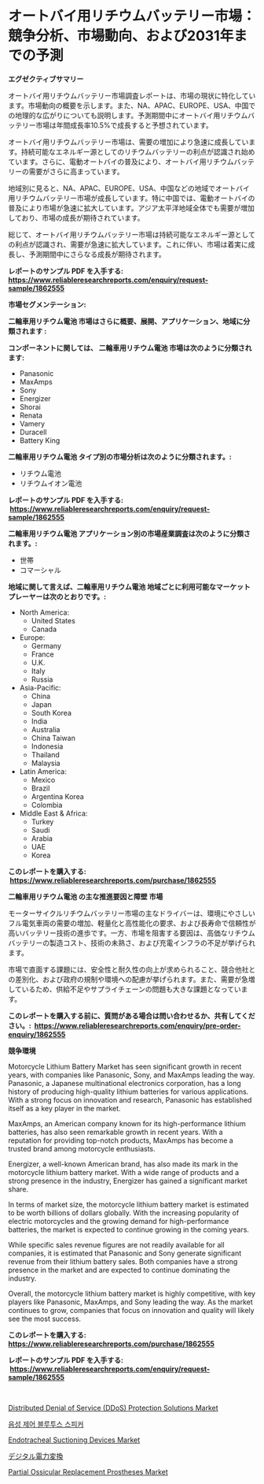 <p><h1>オートバイ用リチウムバッテリー市場：競争分析、市場動向、および2031年までの予測</h1></p><p><strong>エグゼクティブサマリー</strong></p>
<p><p>オートバイ用リチウムバッテリー市場調査レポートは、市場の現状に特化しています。市場動向の概要を示します。また、NA、APAC、EUROPE、USA、中国での地理的な広がりについても説明します。予測期間中にオートバイ用リチウムバッテリー市場は年間成長率10.5%で成長すると予想されています。</p><p>オートバイ用リチウムバッテリー市場は、需要の増加により急速に成長しています。持続可能なエネルギー源としてのリチウムバッテリーの利点が認識され始めています。さらに、電動オートバイの普及により、オートバイ用リチウムバッテリーの需要がさらに高まっています。</p><p>地域別に見ると、NA、APAC、EUROPE、USA、中国などの地域でオートバイ用リチウムバッテリー市場が成長しています。特に中国では、電動オートバイの普及により市場が急速に拡大しています。アジア太平洋地域全体でも需要が増加しており、市場の成長が期待されています。</p><p>総じて、オートバイ用リチウムバッテリー市場は持続可能なエネルギー源としての利点が認識され、需要が急速に拡大しています。これに伴い、市場は着実に成長し、予測期間中にさらなる成長が期待されます。</p></p>
<p><strong>レポートのサンプル PDF を入手する: <a href="https://www.reliableresearchreports.com/enquiry/request-sample/1862555">https://www.reliableresearchreports.com/enquiry/request-sample/1862555</a></strong></p>
<p><strong>市場セグメンテーション:</strong></p>
<p><strong> 二輪車用リチウム電池 市場はさらに概要、展開、アプリケーション、地域に分類されます :</strong></p>
<p><strong>コンポーネントに関しては、 二輪車用リチウム電池 市場は次のように分類されます: &nbsp;</strong></p>
<p><ul><li>Panasonic</li><li>MaxAmps</li><li>Sony</li><li>Energizer</li><li>Shorai</li><li>Renata</li><li>Vamery</li><li>Duracell</li><li>Battery King</li></ul></p>
<p><strong> 二輪車用リチウム電池 タイプ別の市場分析は次のように分類されます。:</strong></p>
<p><ul><li>リチウム電池</li><li>リチウムイオン電池</li></ul></p>
<p><strong>レポートのサンプル PDF を入手する: &nbsp;<a href="https://www.reliableresearchreports.com/enquiry/request-sample/1862555">https://www.reliableresearchreports.com/enquiry/request-sample/1862555</a></strong></p>
<p><strong> 二輪車用リチウム電池 アプリケーション別の市場産業調査は次のように分類されます。:</strong></p>
<p><ul><li>世帯</li><li>コマーシャル</li></ul></p>
<p><strong>地域に関して言えば、二輪車用リチウム電池 地域ごとに利用可能なマーケットプレーヤーは次のとおりです。:</strong></p>
<p><ul>
    <li>
        North America:
        <ul>
            <li>United States</li>
            <li>Canada</li>
        </ul>
    </li>
    <li>
        Europe:
        <ul>
            <li>Germany</li>
            <li>France</li>
            <li>U.K.</li>
            <li>Italy</li>
            <li>Russia</li>
        </ul>
    </li>
    <li>
        Asia-Pacific:
        <ul>
            <li>China</li>
            <li>Japan</li>
            <li>South Korea</li>
            <li>India</li>
            <li>Australia</li>
            <li>China Taiwan</li>
            <li>Indonesia</li>
            <li>Thailand</li>
            <li>Malaysia</li>
        </ul>
    </li>
    <li>
        Latin America:
        <ul>
            <li>Mexico</li>
            <li>Brazil</li>
            <li>Argentina Korea</li>
            <li>Colombia</li>
        </ul>
    </li>
    <li>
        Middle East & Africa:
        <ul>
            <li>Turkey</li>
            <li>Saudi</li>
            <li>Arabia</li>
            <li>UAE</li>
            <li>Korea</li>
        </ul>
    </li>
    </ul></p>
<p><strong>このレポートを購入する: &nbsp;<a href="https://www.reliableresearchreports.com/purchase/1862555">https://www.reliableresearchreports.com/purchase/1862555</a></strong></p>
<p><strong>二輪車用リチウム電池 の主な推進要因と障壁 市場</strong></p>
<p><p>モーターサイクルリチウムバッテリー市場の主なドライバーは、環境にやさしいフル電気車両の需要の増加、軽量化と高性能化の要求、および長寿命で信頼性が高いバッテリー技術の進歩です。一方、市場を阻害する要因は、高価なリチウムバッテリーの製造コスト、技術の未熟さ、および充電インフラの不足が挙げられます。</p><p>市場で直面する課題には、安全性と耐久性の向上が求められること、競合他社との差別化、および政府の規制や環境への配慮が挙げられます。また、需要が急増しているため、供給不足やサプライチェーンの問題も大きな課題となっています。</p></p>
<p><strong>このレポートを購入する前に、質問がある場合は問い合わせるか、共有してください。:&nbsp; <a href="https://www.reliableresearchreports.com/enquiry/pre-order-enquiry/1862555">https://www.reliableresearchreports.com/enquiry/pre-order-enquiry/1862555</a></strong></p>
<p><strong>競争環境</strong></p>
<p><p>Motorcycle Lithium Battery Market has seen significant growth in recent years, with companies like Panasonic, Sony, and MaxAmps leading the way. Panasonic, a Japanese multinational electronics corporation, has a long history of producing high-quality lithium batteries for various applications. With a strong focus on innovation and research, Panasonic has established itself as a key player in the market.</p><p>MaxAmps, an American company known for its high-performance lithium batteries, has also seen remarkable growth in recent years. With a reputation for providing top-notch products, MaxAmps has become a trusted brand among motorcycle enthusiasts.</p><p>Energizer, a well-known American brand, has also made its mark in the motorcycle lithium battery market. With a wide range of products and a strong presence in the industry, Energizer has gained a significant market share.</p><p>In terms of market size, the motorcycle lithium battery market is estimated to be worth billions of dollars globally. With the increasing popularity of electric motorcycles and the growing demand for high-performance batteries, the market is expected to continue growing in the coming years.</p><p>While specific sales revenue figures are not readily available for all companies, it is estimated that Panasonic and Sony generate significant revenue from their lithium battery sales. Both companies have a strong presence in the market and are expected to continue dominating the industry.</p><p>Overall, the motorcycle lithium battery market is highly competitive, with key players like Panasonic, MaxAmps, and Sony leading the way. As the market continues to grow, companies that focus on innovation and quality will likely see the most success.</p></p>
<p><strong>このレポートを購入する: &nbsp; <a href="https://www.reliableresearchreports.com/purchase/1862555">https://www.reliableresearchreports.com/purchase/1862555</a></strong></p>
<p><strong>レポートのサンプル PDF を入手する: &nbsp;<a href="https://www.reliableresearchreports.com/enquiry/request-sample/1862555">https://www.reliableresearchreports.com/enquiry/request-sample/1862555</a></strong><strong></strong></p>
<p>&nbsp;</p>
<p><p><a href="https://frill-swim-3cd.notion.site/Distributed-Denial-of-Service-DDoS-Protection-Solutions-Market-Size-Furnishes-Valuable-Information-e0d4cf93cd0b49088e47d11e53149a3b">Distributed Denial of Service (DDoS) Protection Solutions Market</a></p><p><a href="https://medium.com/@derrickmafrks96745/%EB%B3%B4%EC%9D%B4%EC%8A%A4-%EC%BB%A8%ED%8A%B8%EB%A1%A4-%EB%B8%94%EB%A3%A8%ED%88%AC%EC%8A%A4-%EC%8A%A4%ED%94%BC%EC%BB%A4-%EC%8B%9C%EC%9E%A5-%EA%B7%9C%EB%AA%A8%EB%8A%94-%EA%B8%80%EB%A1%9C%EB%B2%8C-%EC%82%B0%EC%97%85%EC%97%90%EC%84%9C-%EA%B0%80%EC%9E%A5-%EC%A2%8B%EC%9D%80-%EB%A7%88%EC%BC%80%ED%8C%85-%EC%B1%84%EB%84%90%EC%9D%84-%EB%B3%B4%EC%97%AC%EC%A4%8D%EB%8B%88%EB%8B%A4-28a3f6c5646f">음성 제어 블루투스 스피커</a></p><p><a href="https://view.publitas.com/reportprime-1/endotracheal-suctioning-devices-market-analysis-and-market-size-global-industry-overview-market-segmentation-and-forecast-2023-to-2030/">Endotracheal Suctioning Devices Market</a></p><p><a href="https://medium.com/@novastamm2023/%E3%83%87%E3%82%B8%E3%82%BF%E3%83%AB%E3%83%91%E3%83%AF%E3%83%BC%E3%82%B3%E3%83%B3%E3%83%90%E3%83%BC%E3%82%B8%E3%83%A7%E3%83%B3%E5%B8%82%E5%A0%B4%E3%81%AF-%E5%B8%82%E5%A0%B4%E3%82%B7%E3%82%A7%E3%82%A2-%E5%B8%82%E5%A0%B4%E5%8B%95%E5%90%91-%E5%B8%82%E5%A0%B4%E6%88%90%E9%95%B7%E3%81%AB%E9%96%A2%E3%81%99%E3%82%8B%E6%83%85%E5%A0%B1%E3%82%92%E6%8F%90%E4%BE%9B%E3%81%97%E3%81%A6%E3%81%84%E3%81%BE%E3%81%99-f1f03d89a08b">デジタル電力変換</a></p><p><a href="https://view.publitas.com/reportprime-1/partial-ossicular-replacement-prostheses-market-size-market-trends-and-growth-outlook-forecasted-for-period-from-2023-to-2030/">Partial Ossicular Replacement Prostheses Market</a></p></p>